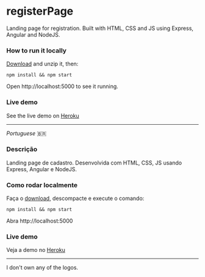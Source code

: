 # registerPage
Landing page for registration. Built with HTML, CSS and JS using Express, Angular and NodeJS.

### How to run it locally
[Download](https://github.com/she-dev/registerPage/archive/master.zip) and unzip it, then:

    npm install && npm start

Open http://localhost:5000 to see it running.

### Live demo 

See the live demo on [Heroku](https://register-page.herokuapp.com)

----------

*Portuguese* 🇧🇷

### Descrição

Landing page de cadastro. Desenvolvida com HTML, CSS, JS usando Express, Angular e NodeJS.

### Como rodar localmente
Faça o [download](https://github.com/she-dev/registerPage/archive/master.zip), descompacte e execute o comando:

    npm install && npm start

Abra http://localhost:5000 

### Live demo 

Veja a demo no [Heroku](https://register-page.herokuapp.com)


----------
I don't own any of the logos.
